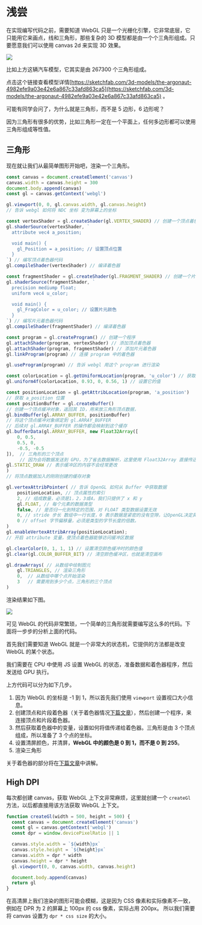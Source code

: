 # 浅尝

在实现编写代码之前，需要知道 WebGL 只是一个光栅化引擎，它非常底层，它只能用它来画点，线和三角形，那些复杂的 3D 模型都是由一个个三角形组成。只要愿意我们可以使用 canvas 2d 来实现 3D 效果。

[![](https://user-images.githubusercontent.com/25923128/120994009-ad46b680-c7b6-11eb-82cf-9fed33463719.png)](https://sketchfab.com/3d-models/the-argonaut-4982efe9a03e42e6a867c33afd863ca5)

比如上方这辆汽车模型，它其实是由 267300 个三角形组成。

点击这个链接查看模型详情[https://sketchfab.com/3d-models/the-argonaut-4982efe9a03e42e6a867c33afd863ca5](https://sketchfab.com/3d-models/the-argonaut-4982efe9a03e42e6a867c33afd863ca5) 。

可能有同学会问了，为什么就是三角形，而不是 5 边形，6 边形呢？

因为三角形有很多的优势，比如三角形一定在一个平面上，任何多边形都可以使用三角形组成等性值。

## 三角形

现在就让我们从最简单图形开始吧，渲染一个三角形。

```js
const canvas = document.createElement('canvas')
canvas.width = canvas.height = 300
document.body.append(canvas)
const gl = canvas.getContext('webgl')

gl.viewport(0, 0, gl.canvas.width, gl.canvas.height)
// 告诉 webgl 如何将 NDC 坐标 变为屏幕上的坐标

const vertexShader = gl.createShader(gl.VERTEX_SHADER) // 创建一个顶点着色器
gl.shaderSource(vertexShader, `
  attribute vec4 a_position;

  void main() {
    gl_Position = a_position; // 设置顶点位置
  }
`) // 编写顶点着色器代码
gl.compileShader(vertexShader) // 编译着色器

const fragmentShader = gl.createShader(gl.FRAGMENT_SHADER) // 创建一个片元着色器
gl.shaderSource(fragmentShader, `
  precision mediump float;
  uniform vec4 u_color;

  void main() {
    gl_FragColor = u_color; // 设置片元颜色
  }
`) // 编写片元着色器代码
gl.compileShader(fragmentShader) // 编译着色器

const program = gl.createProgram() // 创建一个程序
gl.attachShader(program, vertexShader) // 添加顶点着色器
gl.attachShader(program, fragmentShader) // 添加片元着色器
gl.linkProgram(program) // 连接 program 中的着色器

gl.useProgram(program) // 告诉 webgl 用这个 program 进行渲染

const colorLocation = gl.getUniformLocation(program, 'u_color') // 获取 u_color 变量位置
gl.uniform4f(colorLocation, 0.93, 0, 0.56, 1) // 设置它的值

const positionLocation = gl.getAttribLocation(program, 'a_position') 
// 获取 a_position 位置
const positionBuffer = gl.createBuffer() 
// 创建一个顶点缓冲对象，返回其 ID，用来放三角形顶点数据，
gl.bindBuffer(gl.ARRAY_BUFFER, positionBuffer) 
// 将这个顶点缓冲对象绑定到 gl.ARRAY_BUFFER
// 后续对 gl.ARRAY_BUFFER 的操作都会映射到这个缓存
gl.bufferData(gl.ARRAY_BUFFER, new Float32Array([
    0, 0.5,
    0.5, 0,
    -0.5, -0.5
]),  // 三角形的三个顶点
     // 因为会将数据发送到 GPU，为了省去数据解析，这里使用 Float32Array 直接传送数据
gl.STATIC_DRAW // 表示缓冲区的内容不会经常更改
)
// 将顶点数据加入的刚刚创建的缓存对象

gl.vertexAttribPointer( // 告诉 OpenGL 如何从 Buffer 中获取数据
    positionLocation, // 顶点属性的索引
    2, // 组成数量，必须是1，2，3或4。我们只提供了 x 和 y
    gl.FLOAT, // 每个元素的数据类型
    false, // 是否归一化到特定的范围，对 FLOAT 类型数据设置无效
    0, // stride 步长 数组中一行长度，0 表示数据是紧密的没有空隙，让OpenGL决定具体步长
    0 // offset 字节偏移量，必须是类型的字节长度的倍数。
)
gl.enableVertexAttribArray(positionLocation);
// 开启 attribute 变量，使顶点着色器能够访问缓冲区数据

gl.clearColor(0, 1, 1, 1) // 设置清空颜色缓冲时的颜色值
gl.clear(gl.COLOR_BUFFER_BIT) // 清空颜色缓冲区，也就是清空画布

gl.drawArrays( // 从数组中绘制图元
    gl.TRIANGLES, // 渲染三角形
    0,  // 从数组中哪个点开始渲染
    3   // 需要用到多少个点，三角形的三个顶点
)
```

渲染结果如下图。

![](https://user-images.githubusercontent.com/25923128/120929285-0d881a80-c71b-11eb-82fe-4813aeb0609e.png)

可见 WebGL 的代码非常繁琐，一个简单的三角形就需要编写这么多的代码。下面将一步步的分析上面的代码。

首先我们需要知道 WebGL 就是一个非常大的状态机，它提供的方法都是改变 WebGL 的某个状态。

我们需要在 CPU 中使用 JS 设置 WebGL 的状态，准备数据和着色器程序，然后发送给 GPU 执行。

上方代码可以分为如下几步。

1. 因为 WebGL 的坐标是 -1 到 1，所以首先我们使用 `viewport` 设置视口大小信息。
2. 创建顶点和片段着色器（关于着色器情况[下篇文章](/6-shader.md)），然后创建一个程序，来连接顶点和片段着色器。
3. 然后获取着色器中的变量，设置如何将值传递给着色器。三角形是由 3 个顶点组成，所以准备了 3 个点的坐标。
4. 设置清屏颜色，并清屏，**WebGL 中的颜色是 0 到 1，而不是 0 到 255**。
5. 渲染三角形

关于着色器的部分将在[下篇文章](/6-shader.md)中讲解。

## High DPI

每次都创建 canvas，获取 WebGL 上下文非常麻烦，这里就创建一个 `createGl` 方法，以后都直接用该方法获取 WebGL 上下文。 

```js
function createGl(width = 500, height = 500) {
  const canvas = document.createElement('canvas')
  const gl = canvas.getContext('webgl')
  const dpr = window.devicePixelRatio || 1

  canvas.style.width = `${width}px`
  canvas.style.height = `${height}px`
  canvas.width = dpr * width
  canvas.height = dpr * height
  gl.viewport(0, 0, canvas.width, canvas.height)

  document.body.append(canvas)
  return gl
}
```

在高清屏上我们渲染的图形可能会模糊，这是因为 CSS 像素和实际像素不一致，例如在 DPR 为 2 的屏幕上 100px 的 css 像素，实际占用 200px。
所以我们需要将 canvas 设置为 `dpr * css size` 的大小。
